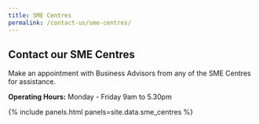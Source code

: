 ```yaml
---
title: SME Centres
permalink: /contact-us/sme-centres/
---
```


## Contact our SME Centres

Make an appointment with Business Advisors from any of the SME Centres for assistance.

**Operating Hours:** Monday - Friday 9am to 5.30pm

{% include panels.html panels=site.data.sme_centres %}
